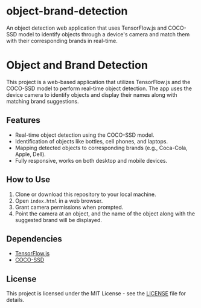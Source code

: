 # object-brand-detection
An object detection web application that uses TensorFlow.js and COCO-SSD model to identify objects through a device's camera and match them with their corresponding brands in real-time.
# Object and Brand Detection

This project is a web-based application that utilizes TensorFlow.js and the COCO-SSD model to perform real-time object detection. The app uses the device camera to identify objects and display their names along with matching brand suggestions.

## Features
- Real-time object detection using the COCO-SSD model.
- Identification of objects like bottles, cell phones, and laptops.
- Mapping detected objects to corresponding brands (e.g., Coca-Cola, Apple, Dell).
- Fully responsive, works on both desktop and mobile devices.

## How to Use
1. Clone or download this repository to your local machine.
2. Open `index.html` in a web browser.
3. Grant camera permissions when prompted.
4. Point the camera at an object, and the name of the object along with the suggested brand will be displayed.

## Dependencies
- [TensorFlow.js](https://www.tensorflow.org/js)
- [COCO-SSD](https://www.tensorflow.org/js/models)

## License
This project is licensed under the MIT License - see the [LICENSE](LICENSE) file for details.

